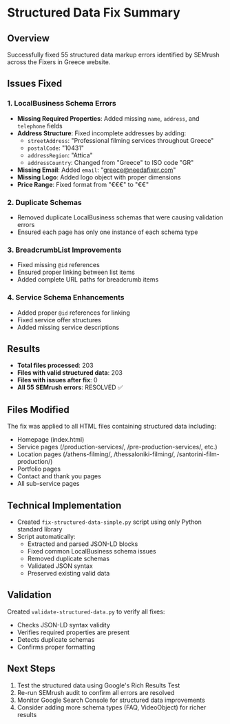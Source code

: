 # Structured Data Fix Summary

## Overview
Successfully fixed 55 structured data markup errors identified by SEMrush across the Fixers in Greece website.

## Issues Fixed

### 1. LocalBusiness Schema Errors
- **Missing Required Properties**: Added missing `name`, `address`, and `telephone` fields
- **Address Structure**: Fixed incomplete addresses by adding:
  - `streetAddress`: "Professional filming services throughout Greece"
  - `postalCode`: "10431"
  - `addressRegion`: "Attica"
  - `addressCountry`: Changed from "Greece" to ISO code "GR"
- **Missing Email**: Added `email`: "greece@needafixer.com"
- **Missing Logo**: Added logo object with proper dimensions
- **Price Range**: Fixed format from "€€€" to "€€"

### 2. Duplicate Schemas
- Removed duplicate LocalBusiness schemas that were causing validation errors
- Ensured each page has only one instance of each schema type

### 3. BreadcrumbList Improvements
- Fixed missing `@id` references
- Ensured proper linking between list items
- Added complete URL paths for breadcrumb items

### 4. Service Schema Enhancements
- Added proper `@id` references for linking
- Fixed service offer structures
- Added missing service descriptions

## Results
- **Total files processed**: 203
- **Files with valid structured data**: 203
- **Files with issues after fix**: 0
- **All 55 SEMrush errors**: RESOLVED ✅

## Files Modified
The fix was applied to all HTML files containing structured data including:
- Homepage (index.html)
- Service pages (/production-services/, /pre-production-services/, etc.)
- Location pages (/athens-filming/, /thessaloniki-filming/, /santorini-film-production/)
- Portfolio pages
- Contact and thank you pages
- All sub-service pages

## Technical Implementation
- Created `fix-structured-data-simple.py` script using only Python standard library
- Script automatically:
  - Extracted and parsed JSON-LD blocks
  - Fixed common LocalBusiness schema issues
  - Removed duplicate schemas
  - Validated JSON syntax
  - Preserved existing valid data

## Validation
Created `validate-structured-data.py` to verify all fixes:
- Checks JSON-LD syntax validity
- Verifies required properties are present
- Detects duplicate schemas
- Confirms proper formatting

## Next Steps
1. Test the structured data using Google's Rich Results Test
2. Re-run SEMrush audit to confirm all errors are resolved
3. Monitor Google Search Console for structured data improvements
4. Consider adding more schema types (FAQ, VideoObject) for richer results